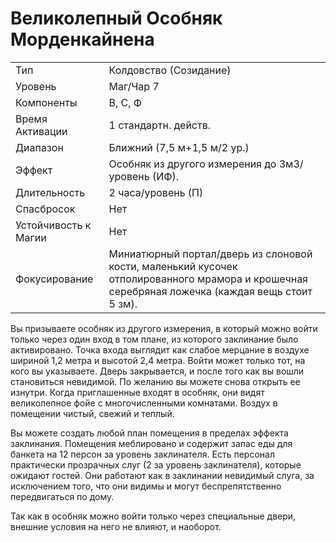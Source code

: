 # Великолепный Особняк Морденкайнена

| | |
|---|---|
|Тип|Колдовство (Созидание)|
|Уровень| Маг/Чар 7|
|Компоненты| В, С, Ф|
|Время Активации| 1 стандартн. действ.|
|Диапазон| Ближний (7,5 м+1,5 м/2 ур.)|
|Эффект| Особняк из другого измерения до 3м3/уровень (ИФ).|
|Длительность| 2 часа/уровень (П)|
|Спасбросок| Нет|
|Устойчивость к Магии| Нет|
|Фокусирование| Миниатюрный портал/дверь из слоновой кости, маленький кусочек отполированного мрамора и крошечная серебряная ложечка (каждая вещь стоит 5 зм).|

Вы призываете особняк из другого измерения, в который можно войти только через один вход в том плане, из которого заклинание было активировано. Точка входа выглядит как слабое мерцание в воздухе шириной 1,2 метра и высотой 2,4 метра. Войти может только тот, на кого вы указываете. Дверь закрывается, и после того как вы вошли становиться невидимой. По желанию вы можете снова открыть ее изнутри. Когда приглашенные входят в особняк, они видят великолепное фойе с многочисленными комнатами. Воздух в помещении чистый, свежий и теплый.

Вы можете создать любой план помещения в пределах эффекта заклинания. Помещения меблировано и содержит запас еды для банкета на 12 персон за уровень заклинателя. Есть персонал практически прозрачных слуг (2 за уровень заклинателя), которые ожидают гостей. Они работают как в заклинании невидимый слуга, за исключением того, что они видимы и могут беспрепятственно передвигаться по дому. 

Так как в особняк можно войти только через специальные двери, внешние условия на него не влияют, и наоборот.

